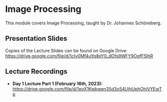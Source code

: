 # Image Processing
This module covers Image Processing, taught by Dr. Johannes Schöneberg.

## Presentation Slides
Copies of the Lecture Slides can be found on Google Drive: https://drive.google.com/file/d/1cIy0Mf4uYq8pY0_dOfs9WFY9OqfF5IhR

## Lecture Recordings
* **Day 1 Lecture Part 1 (February 16th, 2023):** https://drive.google.com/file/d/1eoX1Kwbwen35d3o54UjhUphOhiVYEwTp
